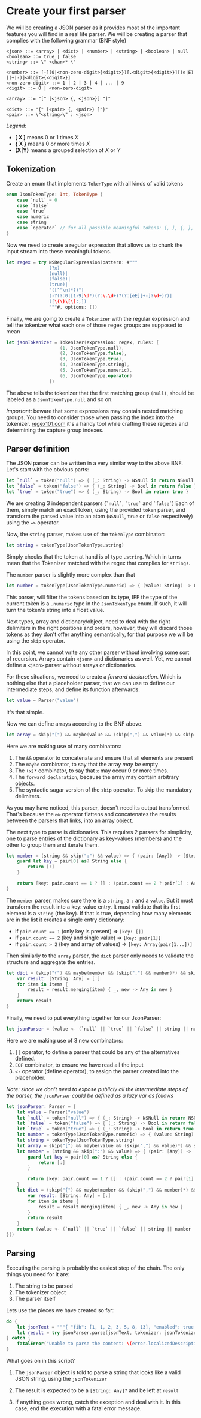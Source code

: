 # Create your first parser

We will be creating a JSON parser as it provides most of the important features you will find in a real life parser. We will be creating a parser that complies with the following grammar (BNF style)

```
<json> ::= <array> | <dict> | <number> | <string> | <boolean> | null
<boolean> ::= true | false
<string> ::= \" <char>* \"

<number> ::= [-](0|<non-zero-digit>{<digit>})[.<digit>{<digit>}][(e|E)[(+|-)]<digit>{<digit>}]
<non-zero-digit> ::= 1 | 2 | 3 | 4 | ... | 9
<digit> ::= 0 | <non-zero-digit>

<array> ::= "[" [<json> {, <json>}] "]"

<dict> ::= "{" [<pair> {, <pair>} ]"}"
<pair> ::= \"<string>\" : <json>
```

*Legend*:

* **[ X ]** means 0 or 1 times *X*
* **{ X }** means 0 or more times *X*
* **(X|Y)** means a grouped selection of *X* or *Y*

## Tokenization

Create an enum that implements `TokenType` with all kinds of valid tokens

```swift
enum JsonTokenType: Int, TokenType {
    case `null` = 0
    case `false`
    case `true`
    case numeric
    case string
    case `operator` // for all possible meaningful tokens: [, ], {, }, : and ,
}
```

Now we need to create a regular expression that allows us to chunk the input stream into these meaningful tokens.

```swift
let regex = try NSRegularExpression(pattern: #"""
                (?x)
                (null)|
                (false)|
                (true)|
                "([^"\n]*?)"|
                (-?(?:0|[1-9]\d*)(?:\.\d+)?(?:[eE][+-]?\d+)?)|
                ([\{\}\[\]:,])
                """#, options: [])
```

Finally, we are going to create a `Tokenizer` with the regular expression and tell the tokenizer what each one of those regex groups are supposed to mean

```swift
let jsonTokenizer = Tokenizer(expression: regex, rules: [
                    (1, JsonTokenType.null),
                    (2, JsonTokenType.false),
                    (3, JsonTokenType.true),
                    (4, JsonTokenType.string),
                    (5, JsonTokenType.numeric),
                    (6, JsonTokenType.operator)
                ])
```

The above tells the tokenizer that the first matching group `(null)`, should be labeled as a `JsonTokenType.null` and so on. 

_Important:_ beware that some expressions may contain nested matching groups. You need to consider those when passing the index into the tokenizer. [regex101.com](https://regex101.com/r/iPF3rz/2) it's a handy tool while crafting these regexes and determining the capture group indexes.

## Parser definition

The JSON parser can be written in a very similar way to the above BNF. Let's start with the obvious parts:

```swift
let `null` = token("null") => { (_: String) -> NSNull in return NSNull() }
let `false` = token("false") => { (_: String) -> Bool in return false }
let `true` = token("true") => { (_: String) -> Bool in return true }
```

We are creating 3 independent parsers (``` `null` ```, ``` `true` ``` and ``` `false` ```) Each of them, simply match an exact token, using the provided `token` parser, and transform the parsed value into an atom (`NSNull`, `true` or `false` respectively) using the `=>` operator.

Now, the `string` parser, makes use of the `tokenType` combinator:

```swift
let string = tokenType(JsonTokenType.string)
```

Simply checks that the token at hand is of type `.string`. Which in turns mean that the Tokenizer matched with the regex that complies for `strings`.

The `number` parser is slightly more complex than that

```swift
let number = tokenType(JsonTokenType.numeric) => { (value: String) -> Float in Float(value)! }
```

This parser, will filter the tokens based on its type, IFF the type of the current token is a `.numeric` type in the `JsonTokenType` enum. If such, it will turn the token's string into a float value.

Next types, array and dictionary/object, need to deal with the right delimiters in the right positions and orders, however, they will discard those tokens as they don't offer anything semantically, for that purpose we will be using the `skip` operator.

In this point, we cannot write any other parser without involving some sort of recursion. Arrays contain `<json>` and dictionaries as well. Yet, we cannot define a `<json>` parser without arrays or dictionaries.

For these situations, we need to create a _forward declaration_. Which is nothing else that a placeholder parser, that we can use to define our intermediate steps, and define its function afterwards.

```swift
let value = Parser("value")
```

It's that simple.

Now we can define arrays according to the BNF above.

```swift
let array = skip("[") && maybe(value && (skip(",") && value)*) && skip("]")
```

Here we are making use of many combinators:

1. The `&&` operator to concatenate and ensure that all elements are present
2. The `maybe` combinator, to say that the array _may be_ empty
3. The `(x)*` combinator, to say that `x` may occur 0 or more times.
4. The `forward declaration`, because the array may contain arbitrary objects.
5. The syntactic sugar version of the `skip` operator. To skip the mandatory delimiters.

As you may have noticed, this parser, doesn't need its output transformed. That's because the `&&` operator flattens and concatenates the results between the parsers that links, into an array object.

The next type to parse is dictionaries. This requires 2 parsers for simplicity, one to parse entries of the dictionary as key-values (members) and the other to group them and iterate them.

```swift
let member = (string && skip(":") && value) => { (pair: [Any]) -> [String: Any] in
    guard let key = pair[0] as? String else {
        return [:]
    }

    return [key: pair.count == 1 ? [] : (pair.count == 2 ? pair[1] : Array(pair[1...]))]
}
```

The `member` parser, makes sure there is a `string`, a `:` and a `value`. But it must transform the result into a key: value entry. It must validate that its first element is a `String` (the key). If that is true, depending how many elements are in the list it creates a single entry dictionary:

* if `pair.count == 1` (only key is present) => `[key: []]`
* if `pair.count == 2` (key and single value) => `[key: pair[1]]`
* if `pair.count > 2` (key and array of values) => `[key: Array(pair[1...])]`

Then similarly to the `array` parser, the `dict` parser only needs to validate the structure and aggregate the entries.

```swift
let dict = (skip("{") && maybe(member && (skip(",") && member)*) && skip("}")) => { (items: [[String: Any]]) -> [String: Any] in
    var result: [String: Any] = [:]
    for item in items {
        result = result.merging(item) { _, new -> Any in new }
    }
    return result
}
```

Finally, we need to put everything together for our JsonParser:

```swift
let jsonParser = (value <- (`null` || `true` || `false` || string || number || array || dict)) && EOF
```

Here we are making use of 3 new combinators:

1. `||` operator, to define a parser that could be any of the alternatives defined.
2. `EOF` combinator, to ensure we have read all the input
3. `<-` operator (define operator), to assign the parser created into the placeholder.

_Note: since we don't need to expose publicly all the intermediate steps of the parser, the `jsonParser` could be defined as a lazy var as follows_

```swift
let jsonParser: Parser = {
    let value = Parser("value")
    let `null` = token("null") => { (_: String) -> NSNull in return NSNull() }
    let `false` = token("false") => { (_: String) -> Bool in return false }
    let `true` = token("true") => { (_: String) -> Bool in return true }
    let number = tokenType(JsonTokenType.numeric) => { (value: String) -> Float in Float(value)! }
    let string = tokenType(JsonTokenType.string)
    let array = skip("[") && maybe(value && (skip(",") && value)*) && skip("]")
    let member = (string && skip(":") && value) => { (pair: [Any]) -> [String: Any] in
        guard let key = pair[0] as? String else {
            return [:]
        }

        return [key: pair.count == 1 ? [] : (pair.count == 2 ? pair[1] : Array(pair[1...]))]
    }
    let dict = (skip("{") && maybe(member && (skip(",") && member)*) && skip("}")) => { (items: [[String: Any]]) -> [String: Any] in
        var result: [String: Any] = [:]
        for item in items {
            result = result.merging(item) { _, new -> Any in new }
        }
        return result
    }
    return (value <- (`null` || `true` || `false` || string || number || array || dict)) && EOF
}()
```

## Parsing

Executing the parsing is probably the easiest step of the chain. The only things you need for it are:

1. The string to be parsed
2. The tokenizer object
3. The parser itself

Lets use the pieces we have created so far:

```swift
do {
    let jsonText = """{ "fib": [1, 1, 2, 3, 5, 8, 13], "enabled": true }"""
    let result = try jsonParser.parse(jsonText, tokenizer: jsonTokenizer) as [String: Any]?
} catch {
    fatalError("Unable to parse the content: \(error.localizedDescription)")
}
```

What goes on in this script?

1. The `jsonParser` object is told to parse a string that looks like a valid JSON string, using the `jsonTokenizer`

2. The result is expected to be a `[String: Any]?` and be left at `result`

3. If anything goes wrong, catch the exception and deal with it. In this case, end the execution with a fatal error message.
